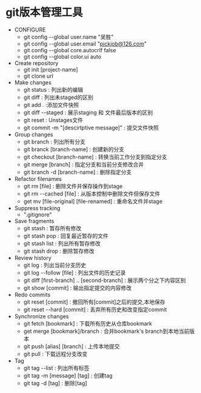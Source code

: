 # git版本管理工具
- CONFIGURE
  - git config --global user.name  "吴胜"
  - git config --global user.email "pickjob@126.com"
  - git config --global core.autocrlf false
  - git config --global color.ui auto
- Create repository
  - git init [project-name]
  - git clone url
- Make changes
  - git status : 列出新的编辑
  - git diff : 列出未staged的区别
  - git add *.*  :添加文件快照
  - git diff --staged : 展示staging 和 文件最后版本的区别
  - git reset : Unstages文件
  - git commit -m "[descirtptive message]" : 提交文件快照
- Group changes
  - git branch : 列出所有分支
  - git branck [branch-name] : 创建新的分支
  - git checkout [branch-name] : 转换当前工作分支到指定分支
  - git merge [branch] : 指定分支和当前分支修改合并
  - git branch -d [branch-name] : 删除指定分支
- Refactor filenames
  - git rm [file] : 删除文件并保存操作到stage
  - git rm --cached [file] : 从版本控制中删除文件但保存文件
  - get mv [file-original] [file-renamed] : 重命名文件并stage
- Suppress tracking
  - ".gitignore"
- Save fragments
  - git stash : 暂存所有修改
  - git stash pop : 回复最近暂存的文件
  - git stash list : 列出所有暂存修改
  - git stash drop : 删除暂存修改
- Review history
  - git log : 列出当前分支历史
  - git log --follow [file] : 列出文件的历史记录
  - git diff [first-branch] .. [second-branch] : 展示两个分之下内容区别
  - git show [commit] : 输出指定提交的内容修改
- Redo commits
  - git reset  [commit] : 撤回所有[commit]之后的提交,本地保存
  - git reset --hard [commit] : 丢弃所有历史和改变指定commit
- Synchronize changes
  - git fetch  [bookmark] : 下载所有历史从仓库bookmark
  - get merge [bookmark]/branch : 合并bookmark's branch到本地当前版本
  - git push [alias] [branch] : 上传本地提交
  - git pull : 下载远程分支改变
- Tag
  - git tag --list : 列出所有标签
  - git tag -m [message] [tag] : 创建tag
  - git tag -d [tag] : 删除[tag]
